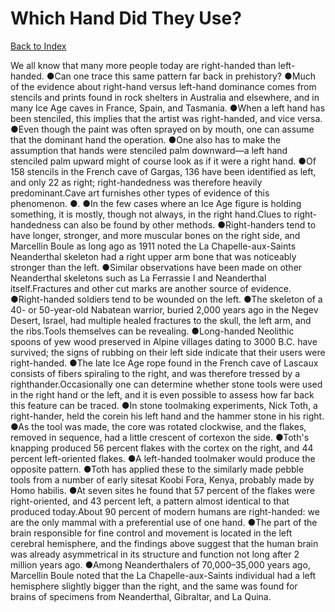 # Which Hand Did They Use?
[Back to Index](https://github.com/windows10010/tpoExtractor/blob/master/README.md)

We all know that many more people today are right-handed than left-handed. ●Can one trace this same pattern far back in prehistory? ●Much of the evidence about right-hand versus left-hand dominance comes from stencils and prints found in rock shelters in Australia and elsewhere, 
and in many Ice Age caves in France, Spain, and Tasmania. ●When a left hand has been stenciled, this implies that the artist was right-handed, and vice versa.
●Even though the paint was often sprayed on by mouth, one can assume that the dominant hand the operation. ●One also has to make the assumption that 
hands were stenciled palm downward—a left hand stenciled palm upward might of course look as if it were a right hand. ●Of 158 stencils in the French cave of Gargas, 
136 have been identified as left, and only 22 as right; right-handedness was therefore heavily predominant.Cave art furnishes other types of evidence of this phenomenon. ●. ●In the few cases where an Ice Age figure is holding something, it is mostly, though not always, in the right hand.Clues to right-handedness can also be found by other methods. ●Right-handers tend to have longer, stronger, and more muscular bones on the right side, and Marcellin Boule as long ago as 1911 noted the La Chapelle-aux-Saints Neanderthal skeleton had a right upper arm bone that was noticeably stronger than the left. ●Similar observations have been made on other Neanderthal skeletons such as La Ferrassie I and Neanderthal itself.Fractures and other cut marks are another source of evidence. ●Right-handed soldiers tend to be wounded on the left. ●The skeleton of a 40- or 50-year-old Nabatean warrior, buried 2,000 years ago in the Negev Desert, Israel, had multiple healed fractures to the skull, the left arm, and the ribs.Tools themselves can be revealing. ●Long-handed Neolithic spoons of yew wood preserved in Alpine villages dating to 3000 B.C. have survived; the signs of rubbing on their left side indicate that their users were right-handed. ●The late Ice Age rope found in the French cave of Lascaux consists of fibers spiraling to the right, and was therefore tressed by a righthander.Occasionally one can determine whether stone tools were used in the right hand or the left, and it is even possible to assess how far back this feature can be traced. ●In stone toolmaking experiments, Nick Toth, a right-hander, held the corein his left hand and the hammer stone in his right. ●As the tool was made, the core was rotated clockwise, and the flakes, removed in sequence, had a little crescent of cortexon the side. ●Toth's knapping produced 56 percent flakes with the cortex on the right, and 44 percent left-oriented flakes. ●A left-handed toolmaker would produce the opposite pattern. ●Toth has applied these to the similarly made pebble tools from a number of early sitesat Koobi Fora, Kenya, probably made by Homo habilis. ●At seven sites he found that 57 percent of the flakes were right-oriented, and 43 percent left, a pattern almost identical to that produced today.About 90 percent of modern humans are right-handed: we are the only mammal with a preferential use of one hand. ●The part of the brain responsible for fine control and movement is located in the left cerebral hemisphere, and the findings above suggest that the human brain was already asymmetrical in its structure and function not long after 2 million years ago. ●Among Neanderthalers of 70,000–35,000 years ago, Marcellin Boule noted that the La Chapelle-aux-Saints individual had a left hemisphere slightly bigger than the right, and the same was found for brains of specimens from Neanderthal, Gibraltar, and La Quina.